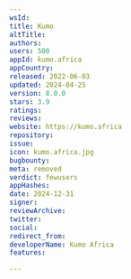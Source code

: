 ```yaml
---
wsId: 
title: Kumo
altTitle: 
authors: 
users: 500
appId: kumo.africa
appCountry: 
released: 2022-06-03
updated: 2024-04-25
version: 8.0.0
stars: 3.9
ratings: 
reviews: 
website: https://kumo.africa
repository: 
issue: 
icon: kumo.africa.jpg
bugbounty: 
meta: removed
verdict: fewusers
appHashes: 
date: 2024-12-31
signer: 
reviewArchive: 
twitter: 
social: 
redirect_from: 
developerName: Kumo Africa
features: 

---
```


